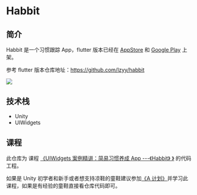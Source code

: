 # Habbit

## 简介
Habbit 是一个习惯跟踪 App，flutter 版本已经在 [AppStore](https://itunes.apple.com/cn/app/apple-store/id1448032376) 和 [Google Play](https://play.google.com/store/apps/details?id=me.limboy.habbit) 上架。

参考 flutter 版本仓库地址：https://github.com/lzyy/habbit

![](https://raw.githubusercontent.com/lzyy/habbit/master/screenshot.png)

## 技术栈
* Unity
* UIWidgets

## 课程
此仓库为 课程 [《UIWidgets 案例精讲：简易习惯养成 App ---《Habbit》 》](http://www.sikiedu.com/course/439/summary) 的代码工程。

如果是 Unity 初学者和新手或者想支持凉鞋的童鞋建议参加[《A 计划》](http://www.sikiedu.com/classroom/5/introduction)并学习此课程，如果是有经验的童鞋直接看仓库代码即可。
